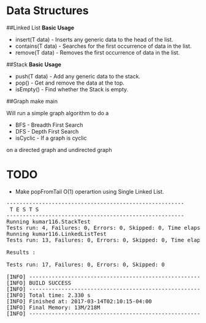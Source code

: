 # Data Structures

##Linked List
**Basic Usage**
+ insert(T data) - Inserts any generic data to the head of the list.
+ contains(T data) - Searches for the first occurrence of data in the list.
+ remove(T data) - Removes the first occurrence of data in the list.

##Stack
**Basic Usage**
+ push(T data) - Add any generic data to the stack.
+ pop() - Get and remove the data at the top.
+ isEmpty() - Find whether the Stack is empty.

##Graph
make main

Will run a simple graph algorithm to do a 
+ BFS - Breadth First Search
+ DFS - Depth First Search
+ isCyclic - If a graph is cyclic

on a directed graph and undirected graph

TODO
==================
* Make popFromTail O(1) operartion using Single Linked List.
 
<pre>
-------------------------------------------------------
 T E S T S
-------------------------------------------------------
Running kumar116.StackTest
Tests run: 4, Failures: 0, Errors: 0, Skipped: 0, Time elapsed: 0.08 sec - in kumar116.StackTest
Running kumar116.LinkedListTest
Tests run: 13, Failures: 0, Errors: 0, Skipped: 0, Time elapsed: 0.147 sec - in kumar116.LinkedListTest

Results :

Tests run: 17, Failures: 0, Errors: 0, Skipped: 0

[INFO] ------------------------------------------------------------------------
[INFO] BUILD SUCCESS
[INFO] ------------------------------------------------------------------------
[INFO] Total time: 2.330 s
[INFO] Finished at: 2017-03-14T02:10:15-04:00
[INFO] Final Memory: 13M/218M
[INFO] ------------------------------------------------------------------------
</pre>
